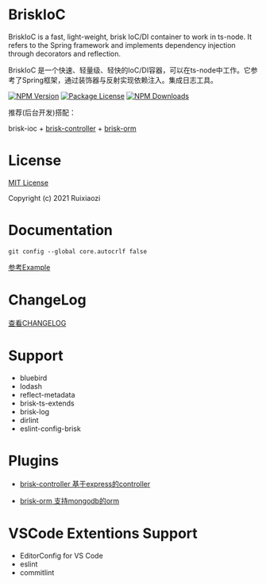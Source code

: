 # BriskIoC

BriskIoC is a fast, light-weight, brisk IoC/DI container to work in ts-node. It refers to the Spring framework and implements dependency injection through decorators and reflection.

BriskIoC 是一个快速、轻量级、轻快的IoC/DI容器，可以在ts-node中工作。它参考了Spring框架，通过装饰器与反射实现依赖注入。集成日志工具。

<a href="https://www.npmjs.com/package/brisk-ioc"><img src="https://img.shields.io/npm/v/brisk-ioc.svg" alt="NPM Version" /></a>
<a href="https://www.npmjs.com/package/brisk-ioc"><img src="https://img.shields.io/npm/l/brisk-ioc.svg" alt="Package License" /></a>
<a href="https://www.npmjs.com/package/brisk-ioc"><img src="https://img.shields.io/npm/dm/brisk-ioc.svg" alt="NPM Downloads" /></a>

推荐(后台开发)搭配：

brisk-ioc + [brisk-controller](https://github.com/ruixiaozi/brisk-controller) + [brisk-orm](https://github.com/ruixiaozi/brisk-orm)


# License

[MIT License](./LICENSE)

Copyright (c) 2021 Ruixiaozi

# Documentation

`git config --global core.autocrlf false`

[参考Example](./example)

# ChangeLog

[查看CHANGELOG](./CHANGELOG.md)

# Support

+ bluebird
+ lodash
+ reflect-metadata
+ brisk-ts-extends
+ brisk-log
+ dirlint
+ eslint-config-brisk

# Plugins

+ [brisk-controller 基于express的controller](https://github.com/ruixiaozi/brisk-controller)

+ [brisk-orm 支持mongodb的orm](https://github.com/ruixiaozi/brisk-orm)

  
# VSCode Extentions Support

+ EditorConfig for VS Code
+ eslint
+ commitlint

